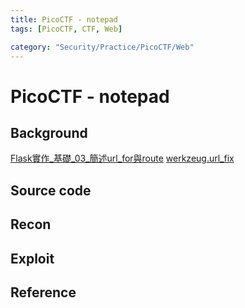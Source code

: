 ```yaml
---
title: PicoCTF - notepad
tags: [PicoCTF, CTF, Web]

category: "Security/Practice/PicoCTF/Web"
---
```


# PicoCTF - notepad
## Background
[Flask實作_基礎_03_簡述url_for與route](https://hackmd.io/@shaoeChen/BkApyHhgf?type=view)
[werkzeug.url_fix](https://tedboy.github.io/flask/generated/werkzeug.url_fix.html)
## Source code

## Recon

## Exploit

## Reference